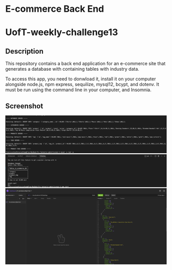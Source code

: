 # E-commerce Back End 
# UofT-weekly-challenge13

## Description

This repository contains a back end application for an e-commerce site that generates a database with containing tables with industry data. 

To access this app, you need to donwload it, install it on your computer alongside node.js, npm express, sequilize, mysql12, bcypt, and dotenv. It must be run using the command line in your computer, and Insomnia. 

## Screenshot

![ScreenShot](/assets/images/Sample1.jpeg)
![ScreenShot](/assets/images/Sample2.jpeg)
![ScreenShot](/assets/images/Sample3.jpeg)
